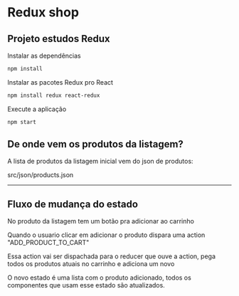 # Redux shop

## Projeto estudos Redux

Instalar as dependências
```bash
npm install
```
Instalar as pacotes Redux pro React
```bash
npm install redux react-redux
```

Execute a aplicação
```bash
npm start
```

## De onde vem os produtos da listagem?

A lista de produtos da listagem inicial vem do json de produtos:

src/json/products.json

----------------------------
## Fluxo de mudança do estado

No produto da listagem tem um botão pra adicionar ao carrinho 

Quando o usuario clicar em adicionar o produto dispara uma action "ADD_PRODUCT_TO_CART"

Essa action vai ser dispachada para o reducer que ouve a action, pega todos os produtos atuais no carrinho e adiciona um novo

O novo estado é uma lista com o produto adicionado, todos os componentes que usam esse estado são atualizados.